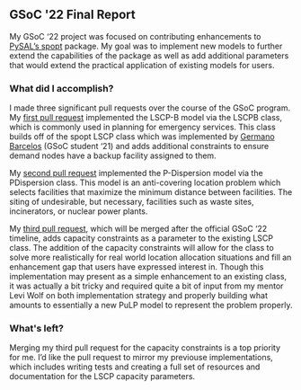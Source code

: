## GSoC '22 Final Report

My GSoC ‘22 project was focused on contributing enhancements to [PySAL’s spopt](https://pysal.org/spopt/) package. My goal was to implement new models to further extend the capabilities of the package as well as add additional parameters that would extend the practical application of existing models for users.

### What did I accomplish?
I made three significant pull requests over the course of the GSoC program. My [first pull request](https://github.com/pysal/spopt/pull/259) implemented the LSCP-B model via the LSCPB class, which is commonly used in planning for emergency services. This class builds off of the spopt LSCP class which was implemented by [Germano Barcelos](https://github.com/gegen07) (GSoC student ‘21) and adds additional constraints to ensure demand nodes have a backup facility assigned to them.

My [second pull request](https://github.com/pysal/spopt/pull/268) implemented the P-Dispersion model via the PDispersion class. This model is an anti-covering location problem which selects facilities that maximize the minimum distance between facilities. The siting of undesirable, but necessary, facilities such as waste sites, incinerators, or nuclear power plants.

My [third pull request](https://github.com/pysal/spopt/pull/273), which will be merged after the official GSoC ‘22 timeline, adds capacity constraints as a parameter to the existing LSCP class. The addition of the capacity constraints will allow for the class to solve more realistically for real world location allocation situations and fill an enhancement gap that users have expressed interest in. Though this implementation may present as a simple enhancement to an existing class, it was actually a bit tricky and required quite a bit of input from my mentor Levi Wolf on both implementation strategy and properly building what amounts to essentially a new PuLP model to represent the problem properly. 

### What's left?
Merging my third pull request for the capacity constraints is a top priority for me. I’d like the pull request to mirror my previouse implementations, which includes writing tests and creating a full set of resources and documentation for the LSCP capacity parameters.


